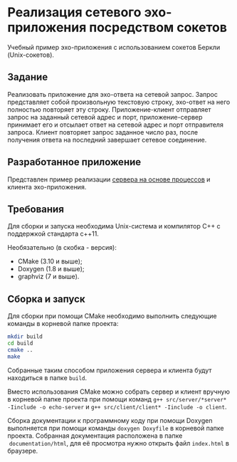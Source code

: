 # Реализация сетевого эхо-приложения посредством сокетов











Учебный пример эхо-приложения с использованием сокетов Беркли (Unix-сокетов).

## Задание
Реализовать приложение для эхо-ответа на сетевой запрос.
Запрос представляет собой произвольную текстовую строку, эхо-ответ на него полностью повторяет эту строку.
Приложение-клиент отправляет запрос на заданный сетевой адрес и порт, приложение-сервер принимает его и отсылает ответ на сетевой адрес и порт отправителя запроса.
Клиент повторяет запрос заданное число раз, после получения ответа на последний завершает сетевое соединение.

## Разработанное приложение
Представлен пример реализации [сервера на основе процессов](doc/multiprocess_echo_server.md) и клиента эхо-приложения.

## Требования
Для сборки и запуска необходима Unix-система и компилятор C++ с поддержкой стандарта c++11.

Необязательно (в скобка - версия):
- CMake (3.10 и выше);
- Doxygen (1.8 и выше);
- graphviz (7 и выше).

## Сборка и запуск
Для сборки при помощи CMake необходимо выполнить следующие команды в корневой папке проекта:
```bash
mkdir build
cd build
cmake ..
make
```
Собранные таким способом приложения сервера и клиента будут находиться в папке `build`.

Вместо использования CMake можно собрать сервер и клиент вручную в корневой папке проекта при помощи команд
`g++ src/server/*server* -Iinclude -o echo-server` и
`g++ src/client/client* -Iinclude -o client`.

Сборка документации к программному коду при помощи Doxygen выполняется при помощи команды
`doxygen Doxyfile` в корневой папке проекта.
Собранная документация расположена в папке  `documentation/html`, для её просмотра нужно открыть файл `index.html` в браузере.

